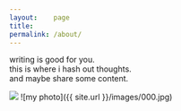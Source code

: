 ```yaml
---
layout:    page
title:     
permalink: /about/
---
```


writing is good for you. <br/>
this is where i hash out thoughts. <br/>
and maybe share some content. <br/>

![]({{site.baseurl}}/images/000.jpg)
![my photo]({{ site.url }}/images/000.jpg)
